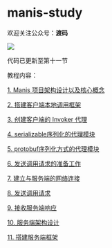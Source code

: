 # manis-study

欢迎关注公众号：**渡码**

![](https://user-gold-cdn.xitu.io/2019/10/21/16deeefa694211d1?imageView2/0/w/1280/h/960/format/webp/ignore-error/1)

代码已更新至第十一节

教程内容：

[1. Manis 项目架构设计以及核心概念](https://juejin.im)

[2. 搭建客户端本地调用框架](https://juejin.im/book/5dadc3595188256612195751/section/5dadcf0ee51d457230493c32)

[3. 创建客户端的 Invoker 代理](https://juejin.im/book/5dadc3595188256612195751/section/5dadcf166fb9a04dea5dfa5d)

[4. serializable序列化的代理模块](https://juejin.im/book/5dadc3595188256612195751/section/5dadcf1f518825092e160977)

[5. protobuf序列化方式的代理模块](https://juejin.im/book/5dadc3595188256612195751/section/5dadcf27e51d4578176b519b)

[6. 发送调用请求的准备工作](https://juejin.im/book/5dadc3595188256612195751/section/5dadcf30e51d4524e87d5eef)

[7. 建立与服务端的网络连接](https://juejin.im/book/5dadc3595188256612195751/section/5dadcf386fb9a04de30c88aa)

[8. 发送调用请求](https://juejin.im/book/5dadc3595188256612195751/section/5dadcf40e51d45252f0fcb7b)

[9. 接收服务端响应](https://juejin.im/book/5dadc3595188256612195751/section/5dadcf49e51d452eb022efc9)

[10. 服务端架构设计](https://juejin.im/book/5dadc3595188256612195751/section/5dadcf51e51d4525292d34e2)

[11. 搭建服务端框架](https://juejin.im/book/5dadc3595188256612195751/section/5dadcf59f265da5b827d9082)

